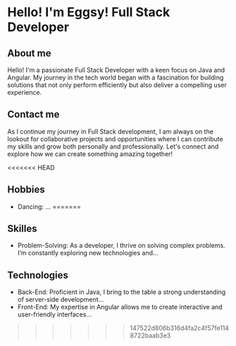 # Hello! I'm Eggsy! Full Stack Developer 
## About me
Hello! I'm a passionate Full Stack Developer with a keen focus on Java and Angular. My journey in the tech world began with a fascination for building solutions that not only perform efficiently but also deliver a compelling user experience.

## Contact me
As I continue my journey in Full Stack development, I am always on the lookout for collaborative projects and opportunities where I can contribute my skills and grow both personally and professionally. Let's connect and explore how we can create something amazing together!

<<<<<<< HEAD

## Hobbies
- Dancing: ...
=======
## Skilles
- Problem-Solving: As a developer, I thrive on solving complex problems. I’m constantly exploring new technologies and...

## Technologies
- Back-End: Proficient in Java, I bring to the table a strong understanding of server-side development...
- Front-End: My expertise in Angular allows me to create interactive and user-friendly interfaces...

>>>>>>> 147522d806b316d4fa2c4f57fe1148722baab3e3
